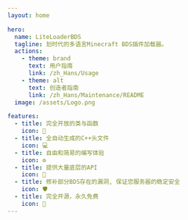 ```yaml
---
layout: home

hero:
  name: LiteLoaderBDS
  tagline: 划时代的多语言Minecraft BDS插件加载器。
  actions:
    - theme: brand
      text: 用户指南
      link: /zh_Hans/Usage
    - theme: alt
      text: 创造者指南
      link: /zh_Hans/Maintenance/README
  image: /assets/Logo.png

features:
  - title: 完全开放的类与函数
    icon: 📖
  - title: 全自动生成的C++头文件
    icon: 💻
  - title: 自由和简易的编写体验
    icon: ⚙️
  - title: 提供大量底层的API
    icon: 🔌
  - title: 修补部分BDS存在的漏洞, 保证您服务器的稳定安全
    icon: 🛡️
  - title: 完全开源，永久免费
    icon: 📡
---
```

